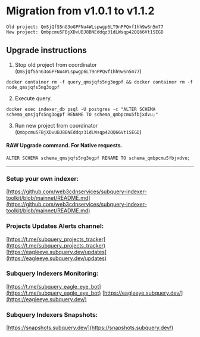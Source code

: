 # Migration from v1.0.1 to v1.1.2
```
Old project: QmSjQfS5nG3oGPFNu4WLspwgp6LT9nPPQvf1hh9wSn5m77
New project: Qmbpcmu5FBjXDvUBJ8BNEddqz31dLWsqp42QQ66Vt1SEGD
```


## Upgrade instructions
 1) Stop old project from coordinator (`QmSjQfS5nG3oGPFNu4WLspwgp6LT9nPPQvf1hh9wSn5m77`)

```
docker container rm -f query_qmsjqfs5ng3ogpf && docker container rm -f node_qmsjqfs5ng3ogpf
```

 2) Execute query.

```
docker exec indexer_db psql -U postgres -c "ALTER SCHEMA schema_qmsjqfs5ng3ogpf RENAME TO schema_qmbpcmu5fbjxdvu;"

```

 3) Run new project from coordinator (`Qmbpcmu5FBjXDvUBJ8BNEddqz31dLWsqp42QQ66Vt1SEGD`)

#### RAW Upgrade command. For Native requests.
`ALTER SCHEMA schema_qmsjqfs5ng3ogpf RENAME TO schema_qmbpcmu5fbjxdvu;`


___
### Setup your own indexer:

[https://github.com/web3cdnservices/subquery-indexer-toolkit/blob/mainnet/README.md](https://github.com/web3cdnservices/subquery-indexer-toolkit/blob/mainnet/README.md)

### Projects Updates Alerts channel:

[https://t.me/subquery_projects_tracker](https://t.me/subquery_projects_tracker) [https://eagleeye.subquery.dev/updates](https://eagleeye.subquery.dev/updates)

### Subquery Indexers Monitoring:

[https://t.me/subquery_eagle_eye_bot](https://t.me/subquery_eagle_eye_bot) [https://eagleeye.subquery.dev/](https://eagleeye.subquery.dev/)


### Subquery Indexers Snapshots:

[https://snapshots.subquery.dev/](https://snapshots.subquery.dev/)
